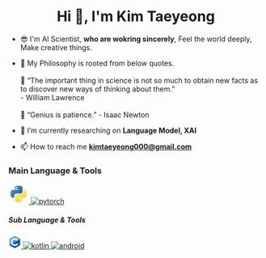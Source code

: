 <h1 align="center">Hi 👋, I'm Kim Taeyeong</h1>

- 😎 I'm AI Scientist, **who are wokring sincerely**, Feel the world deeply, Make creative things.

- 📖 My Philosophy is rooted from below quotes.<br/><br/>
  🔖 “The important thing in science is not so much to obtain new facts as to discover new ways of thinking about them.”<br/> - William Lawrence<br/><br/>
  🔖 “Genius is patience.” - Isaac Newton<br/>
  
- 🔭 I’m currently researching on **Language Model, XAI**

- 📫 How to reach me **kimtaeyeong000@gmail.com**



<h3 align="left">Main Language & Tools </h3>
<p align="left"> 
<a href="https://www.python.org" target="_blank" rel="noreferrer"> <img src="https://raw.githubusercontent.com/devicons/devicon/master/icons/python/python-original.svg" alt="python" width="40" height="40"/> </a> 
<a href="https://pytorch.org/" target="_blank" rel="noreferrer"> <img src="https://www.vectorlogo.zone/logos/pytorch/pytorch-icon.svg" alt="pytorch" width="40" height="40"/> </a> </p>

<h5 align="left">Sub Language & Tools</h5>
<p align="left"> 
<a href="https://www.cprogramming.com/" target="_blank" rel="noreferrer"> <img src="https://raw.githubusercontent.com/devicons/devicon/master/icons/c/c-original.svg" alt="c" width="25" height="25"/> </a> 
<a href="https://kotlinlang.org" target="_blank" rel="noreferrer"> <img src="https://www.vectorlogo.zone/logos/kotlinlang/kotlinlang-icon.svg" alt="kotlin" width="25" height="30"/> </a> 
<a href="https://developer.android.com" target="_blank" rel="noreferrer"> <img src="https://gadget-gal.com/wp-content/uploads/2017/09/android-apps.png" alt="android" width="30" height="30"/> </a> 

